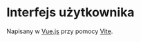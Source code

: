 # Interfejs użytkownika

Napisany w [Vue.js](https://vuejs.org/) przy pomocy [Vite](https://vitejs.dev/).